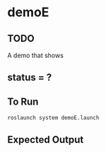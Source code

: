 # demoE

## TODO

A demo that shows

## status = ?

## To Run
```
roslaunch system demoE.launch
```

## Expected Output
